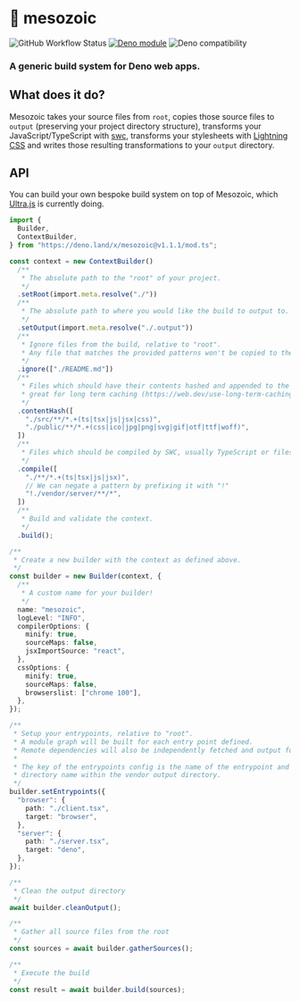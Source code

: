 # 🌄 mesozoic

![GitHub Workflow Status](https://github.com/deckchairlabs/mesozoic/actions/workflows/ci.yml/badge.svg)
[![Deno module](https://shield.deno.dev/x/mesozoic)](https://deno.land/x/mesozoic)
![Deno compatibility](https://shield.deno.dev/deno/^1.20.0)

### A generic build system for Deno web apps.

## What does it do?

Mesozoic takes your source files from `root`, copies those source files to
`output` (preserving your project directory structure), transforms your
JavaScript/TypeScript with [swc](https://swc.rs/), transforms your stylesheets
with [Lightning CSS](https://lightningcss.dev/) and writes those resulting
transformations to your `output` directory.

## API

You can build your own bespoke build system on top of Mesozoic, which
[Ultra.js](https://ultrajs.dev) is currently doing.

```ts
import {
  Builder,
  ContextBuilder,
} from "https://deno.land/x/mesozoic@v1.1.1/mod.ts";

const context = new ContextBuilder()
  /**
   * The absolute path to the "root" of your project.
   */
  .setRoot(import.meta.resolve("./"))
  /**
   * The absolute path to where you would like the build to output to.
   */
  .setOutput(import.meta.resolve("./.output"))
  /**
   * Ignore files from the build, relative to "root".
   * Any file that matches the provided patterns won't be copied to the build output directory.
   */
  .ignore(["./README.md"])
  /**
   * Files which should have their contents hashed and appended to the filename,
   * great for long term caching (https://web.dev/use-long-term-caching/)
   */
  .contentHash([
    "./src/**/*.+(ts|tsx|js|jsx|css)",
    "./public/**/*.+(css|ico|jpg|png|svg|gif|otf|ttf|woff)",
  ])
  /**
   * Files which should be compiled by SWC, usually TypeScript or files with JSX.
   */
  .compile([
    "./**/*.+(ts|tsx|js|jsx)",
    // We can negate a pattern by prefixing it with "!"
    "!./vendor/server/**/*",
  ])
  /**
   * Build and validate the context.
   */
  .build();

/**
 * Create a new builder with the context as defined above.
 */
const builder = new Builder(context, {
  /**
   * A custom name for your builder!
   */
  name: "mesozoic",
  logLevel: "INFO",
  compilerOptions: {
    minify: true,
    sourceMaps: false,
    jsxImportSource: "react",
  },
  cssOptions: {
    minify: true,
    sourceMaps: false,
    browserslist: ["chrome 100"],
  },
});

/**
 * Setup your entrypoints, relative to "root".
 * A module graph will be built for each entry point defined.
 * Remote dependencies will also be independently fetched and output for each entrypoint.
 *
 * The key of the entrypoints config is the name of the entrypoint and also the output
 * directory name within the vendor output directory.
 */
builder.setEntrypoints({
  "browser": {
    path: "./client.tsx",
    target: "browser",
  },
  "server": {
    path: "./server.tsx",
    target: "deno",
  },
});

/**
 * Clean the output directory
 */
await builder.cleanOutput();

/**
 * Gather all source files from the root
 */
const sources = await builder.gatherSources();

/**
 * Execute the build
 */
const result = await builder.build(sources);
```
